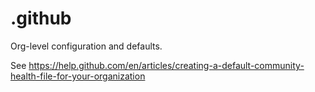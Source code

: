 # .github

Org-level configuration and defaults.

See https://help.github.com/en/articles/creating-a-default-community-health-file-for-your-organization

